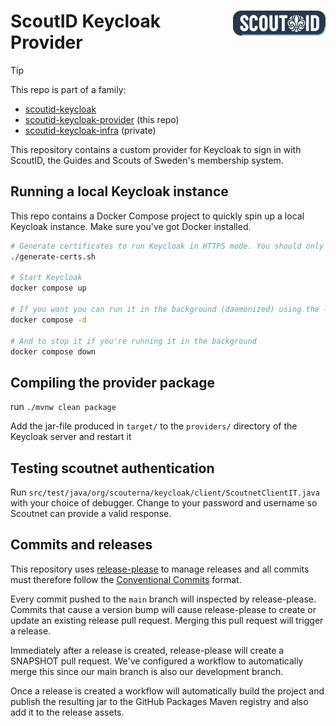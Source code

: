 <div>
  <img align="right" height="40" src="./docs/scoutid.png" alt="ScoutID Logo">

  <h1>ScoutID Keycloak Provider</h1>
</div>

> [!TIP]
> This repo is part of a family:
> - [scoutid-keycloak](https://github.com/Scouterna/scoutid-keycloak)
> - [scoutid-keycloak-provider](https://github.com/Scouterna/scoutid-keycloak-provider) (this repo)
> - [scoutid-keycloak-infra](https://github.com/Scouterna/scoutid-keycloak-infra) (private)

This repository contains a custom provider for Keycloak to sign in with ScoutID,
the Guides and Scouts of Sweden's membership system.

## Running a local Keycloak instance

This repo contains a Docker Compose project to quickly spin up a local Keycloak
instance. Make sure you've got Docker installed.

```bash
# Generate certificates to run Keycloak in HTTPS mode. You should only need to do this once.
./generate-certs.sh

# Start Keycloak
docker compose up

# If you want you can run it in the background (daemonized) using the -d flag
docker compose -d

# And to stop it if you're running it in the background
docker compose down
```

## Compiling the provider package
run `./mvnw clean package`

Add the jar-file produced in `target/` to the `providers/` directory of the
Keycloak server and restart it

## Testing scoutnet authentication
Run `src/test/java/org/scouterna/keycloak/client/ScoutnetClientIT.java` with
your choice of debugger. Change to your password and username so Scoutnet can
provide a valid response.

## Commits and releases

This repository uses
[release-please](https://github.com/googleapis/release-please) to manage
releases and all commits must therefore follow the [Conventional
Commits](https://www.conventionalcommits.org/) format.

Every commit pushed to the `main` branch will inspected by release-please.
Commits that cause a version bump will cause release-please to create or update
an existing release pull request. Merging this pull request will trigger a
release.

Immediately after a release is created, release-please will create a SNAPSHOT
pull request. We've configured a workflow to automatically merge this since our
main branch is also our development branch.

Once a release is created a workflow will automatically build the project and
publish the resulting jar to the GitHub Packages Maven registry and also add it
to the release assets.
